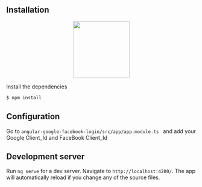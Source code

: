## Installation

<div style="text-align:center">
<img src="http://res.cloudinary.com/dizkwji5k/image/upload/v1595908845/wbdgun6hx6bodvnl55ju.jpg" height="150" width="150">
</div>

Install the dependencies

```sh
$ npm install
```

## Configuration
Go to `angular-google-facebook-login/src/app/app.module.ts ` and add your Google Client_Id and FaceBook Client_Id

## Development server

Run `ng serve` for a dev server. Navigate to `http://localhost:4200/`. The app will automatically reload if you change any of the source files.

